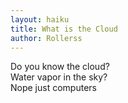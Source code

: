 ```yaml
---
layout: haiku
title: What is the Cloud
author: Rollerss
---
```


Do you know the cloud?<br>
Water vapor in the sky?<br>
Nope just computers<br>